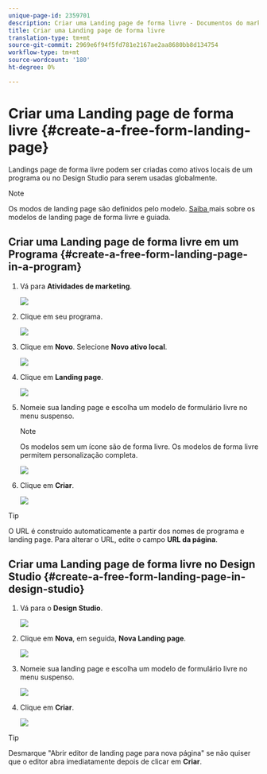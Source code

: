 ```yaml
---
unique-page-id: 2359701
description: Criar uma Landing page de forma livre - Documentos do marketing - Documentação do produto
title: Criar uma Landing page de forma livre
translation-type: tm+mt
source-git-commit: 2969e6f94f5fd781e2167ae2aa8680bb8d134754
workflow-type: tm+mt
source-wordcount: '180'
ht-degree: 0%

---
```



# Criar uma Landing page de forma livre {#create-a-free-form-landing-page}

Landings page de forma livre podem ser criadas como ativos locais de um programa ou no Design Studio para serem usadas globalmente.

>[!NOTE]
>
>Os modos de landing page são definidos pelo modelo. [Saiba ](/help/marketo/product-docs/demand-generation/landing-pages/understanding-landing-pages/understanding-free-form-vs-guided-landing-pages.md) mais sobre os modelos de landing page de forma livre e guiada.

## Criar uma Landing page de forma livre em um Programa {#create-a-free-form-landing-page-in-a-program}

1. Vá para **Atividades de marketing**.

   ![](assets/login-marketing-activities.png)

1. Clique em seu programa.

   ![](assets/image2015-5-19-12-3a46-3a47.png)

1. Clique em **Novo**. Selecione **Novo ativo local**.

   ![](assets/image2015-5-19-12-3a47-3a27.png)

1. Clique em **Landing page**.

   ![](assets/image2014-9-16-12-3a58-3a49.png)

1. Nomeie sua landing page e escolha um modelo de formulário livre no menu suspenso.

   >[!NOTE]
   >
   >Os modelos sem um ícone são de forma livre. Os modelos de forma livre permitem personalização completa.

   ![](assets/image2015-5-19-12-3a51-3a13.png)

1. Clique em **Criar**.

   ![](assets/image2015-5-19-12-3a52-3a8.png)

>[!TIP]
>
>O URL é construído automaticamente a partir dos nomes de programa e landing page. Para alterar o URL, edite o campo **URL da página**.

## Criar uma Landing page de forma livre no Design Studio {#create-a-free-form-landing-page-in-design-studio}

1. Vá para o **Design Studio**.

   ![](assets/designstudio.png)

1. Clique em **Nova**, em seguida, **Nova Landing page**.

   ![](assets/image2014-9-16-13-3a0-3a43.png)

1. Nomeie sua landing page e escolha um modelo de formulário livre no menu suspenso.

   ![](assets/image2015-5-19-13-3a30-3a25.png)

1. Clique em **Criar**.

   ![](assets/image2015-5-19-13-3a33-3a43.png)

>[!TIP]
>
>Desmarque &quot;Abrir editor de landing page para nova página&quot; se não quiser que o editor abra imediatamente depois de clicar em **Criar**.
